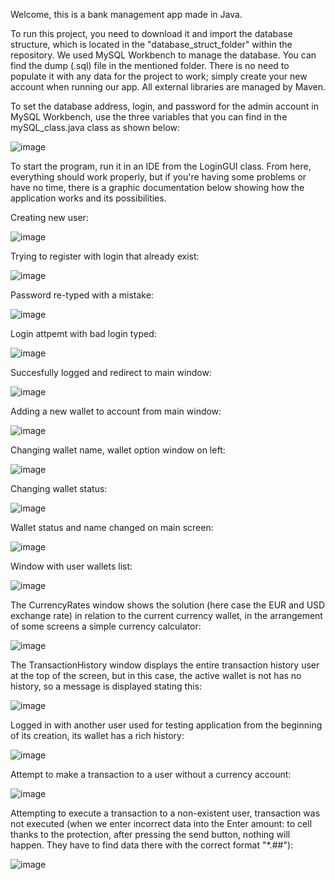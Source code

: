 Welcome, this is a bank management app made in Java.

To run this project, you need to download it and import the database structure, which is located in the "database_struct_folder" within the repository. We used MySQL Workbench to manage the database. You can find the dump (.sql) file in the mentioned folder. There is no need to populate it with any data for the project to work; simply create your new account when running our app. All external libraries are managed by Maven.

To set the database address, login, and password for the admin account in MySQL Workbench, use the three variables that you can find in the mySQL_class.java class as shown below:

![image](https://github.com/Arkadiusz-Rejman/java_bank_assaingment/assets/78605732/0cf31f86-2911-4463-87cb-8f1c1026507f)

To start the program, run it in an IDE from the LoginGUI class. From here, everything should work properly, but if you're having some problems or have no time, there is a graphic documentation below showing how the application works and its possibilities.


Creating new user:

![image](https://github.com/Arkadiusz-Rejman/java_bank_assaingment/assets/78605732/07f5fb42-d044-433f-a526-05a03c30d414)


Trying to register with login that already exist:

![image](https://github.com/Arkadiusz-Rejman/java_bank_assaingment/assets/78605732/9f2712be-795e-495c-9096-01d6d787f3e4)


Password re-typed with a mistake:

![image](https://github.com/Arkadiusz-Rejman/java_bank_assaingment/assets/78605732/62c273cc-722e-412d-9d14-03302f579522)


Login attpemt with bad login typed:

![image](https://github.com/Arkadiusz-Rejman/java_bank_assaingment/assets/78605732/337e2c47-af74-408f-b297-ef07fd5fa4b7)


Succesfully logged and redirect to main window:

![image](https://github.com/Arkadiusz-Rejman/java_bank_assaingment/assets/78605732/10b4bf83-ab5f-41cb-91cd-3c8d64cee048)


Adding a new wallet to account from main window:

![image](https://github.com/Arkadiusz-Rejman/java_bank_assaingment/assets/78605732/22ff3ef2-05c1-401d-a836-f27e3a2aa713)


Changing wallet name, wallet option window on left:

![image](https://github.com/Arkadiusz-Rejman/java_bank_assaingment/assets/78605732/a26919b9-f4d5-460d-9ae8-5f745092506a)


Changing wallet status:

![image](https://github.com/Arkadiusz-Rejman/java_bank_assaingment/assets/78605732/3ef3f0c8-2a50-4942-9d05-46fa5b360a84)


Wallet status and name changed on main screen:

![image](https://github.com/Arkadiusz-Rejman/java_bank_assaingment/assets/78605732/8377461b-6966-4508-9b79-be61c7a3ba30)


Window with user wallets list:

![image](https://github.com/Arkadiusz-Rejman/java_bank_assaingment/assets/78605732/8fb83f79-ed1d-48be-920f-0e66553e984e)


The CurrencyRates window shows the solution (here case the EUR and USD exchange rate) in relation to the current currency wallet, in the arrangement of some screens a simple currency calculator:

![image](https://github.com/Arkadiusz-Rejman/java_bank_assaingment/assets/78605732/e74ad76a-69bf-4a74-899e-841636c5644d)


The TransactionHistory window displays the entire transaction history user at the top of the screen, but in this case, the active wallet is not has no history, so a message is displayed stating this:

![image](https://github.com/Arkadiusz-Rejman/java_bank_assaingment/assets/78605732/5c732eba-2624-4e3f-ba4d-1124ec8c51bb)



Logged in with another user used for testing application from the beginning of its creation, its wallet has a rich history:

![image](https://github.com/Arkadiusz-Rejman/java_bank_assaingment/assets/78605732/24687366-29c5-41aa-89a4-67a3217d57d1)


Attempt to make a transaction to a user without a currency account:

![image](https://github.com/Arkadiusz-Rejman/java_bank_assaingment/assets/78605732/32ff5a1b-dede-47c5-9713-90153b5eed43)

Attempting to execute a transaction to a non-existent user, transaction was not executed (when we enter incorrect data into the Enter amount: to cell thanks to the protection, after pressing the send button, nothing will happen. They have to find data there with the correct format "*.##"):

![image](https://github.com/Arkadiusz-Rejman/java_bank_assaingment/assets/78605732/0a42869d-819f-4ef6-82b7-3e96d7bf9696)



















